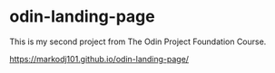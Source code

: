 # odin-landing-page
This is my second project from The Odin Project Foundation Course.


https://markodj101.github.io/odin-landing-page/
